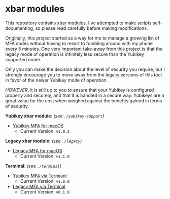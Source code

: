 # xbar modules

This repository contains [xbar](https://github.com/matryer/xbar) modules. I've attempted to make scripts self-documenting, so please read carefully before making modifications. 

Originally, this project started as a way for me to manage a growing list of MFA codes without having to resort to fumbling around with my phone every 5 minutes. One very important take-away from this project is that the legacy mode of operation is infinitely less secure than the Yubikey supported mode. 

Only you can make the decision about the level of security you require, but I strongly encourage you to move away from the legacy versions of this tool in favor of the newer Yubikey mode of operation. 

_HOWEVER_, it is still up to you to ensure that your Yubikey is configured properly and securely, and that it is handled in a secure way. Yubikeys are a great value for the cost when weighed against the benefits gained in terms of security.

**Yubikey xbar module**: _(see `./yubikey-support`)_
* [Yubikey MFA for macOS](./yubikey-support/yubikey-readme.md)
    * Current Version: `v1.0.2`

**Legacy xbar module**: _(see `./legacy`)_
* [Legacy MFA for macOS](./legacy/legacy-readme.md)
    * Current Version: `v1.1.0`

**Terminal**: _(see `./terminal`)_
* [Yubikey MFA via Termianl](./terminal/yubikey.md)
    * Current Version: `v1.0.0`
* [Legacy MFA via Terminal](./terminal/legacy.md)
    * Current Version: `v0.1.0`


